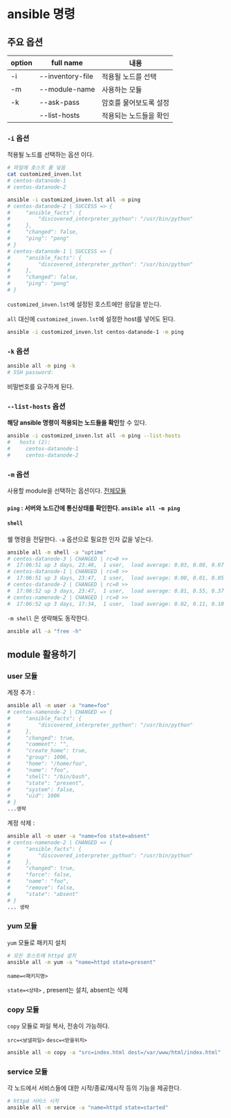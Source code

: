 # ansible 명령

## 주요 옵션

| option  |  full name | 내용 | 
|---|---|---|
| -i  | --inventory-file  | 적용될 노드를 선택|
| -m | --module-name | 사용하는 모듈 |
| -k | --ask-pass | 암호를 물어보도록 설정 |
|    | --list-hosts |적용되는 노드들을 확인 |

### `-i` 옵션

적용될 노드를 선택하는 옵션 이다.

```bash
# 파일에 호스트 를 넣음
cat customized_inven.lst
# centos-datanode-1
# centos-datanode-2
```

```bash
ansible -i customized_inven.lst all -m ping
# centos-datanode-2 | SUCCESS => {
#     "ansible_facts": {
#         "discovered_interpreter_python": "/usr/bin/python"
#     },
#     "changed": false,
#     "ping": "pong"
# }
# centos-datanode-1 | SUCCESS => {
#     "ansible_facts": {
#         "discovered_interpreter_python": "/usr/bin/python"
#     },
#     "changed": false,
#     "ping": "pong"
# }
```

`customized_inven.lst`에 설정된 호스트에만 응답을 받는다.

`all` 대신에 `customized_inven.lst`에 설정한 host를 넣어도 된다.

```bash
ansible -i customized_inven.lst centos-datanode-1 -m ping
```

### `-k` 옵션

```bash
ansible all -m ping -k
# SSH password:
```

비밀번호를 요구하게 된다.

### `--list-hosts` 옵션

**해당 ansible 명령이 적용되는 노드들을 확인**할 수 있다.

```bash
ansible -i customized_inven.lst all -m ping --list-hosts
#   hosts (2):
#     centos-datanode-1
#     centos-datanode-2
```

### `-m` 옵션

사용할 module을 선택하는 옵션이다. [전체모듈](https://docs.ansible.com/ansible/latest/modules/list_of_all_modules.html)

#### `ping` : 서버와 노드간에 통신상태를 확인한다. `ansible all -m ping`

#### `shell` 

쉘 명령을 전달한다. `-a` 옵션으로 필요한 인자 값을 넣는다.

```bash
ansible all -m shell -a "uptime"
# centos-datanode-3 | CHANGED | rc=0 >>
#  17:06:51 up 3 days, 23:48,  1 user,  load average: 0.03, 0.08, 0.07
# centos-datanode-1 | CHANGED | rc=0 >>
#  17:06:51 up 3 days, 23:47,  1 user,  load average: 0.00, 0.01, 0.05
# centos-datanode-2 | CHANGED | rc=0 >>
#  17:06:52 up 3 days, 23:47,  1 user,  load average: 0.81, 0.55, 0.37
# centos-namenode-2 | CHANGED | rc=0 >>
#  17:06:52 up 3 days, 17:34,  1 user,  load average: 0.02, 0.11, 0.10
```

`-m shell` 은 생략해도 동작한다.

```bash
ansible all -a "free -h"
```

## module 활용하기

### user 모듈

계정 추가 :

```bash
ansible all -m user -a "name=foo"
# centos-namenode-2 | CHANGED => {
#     "ansible_facts": {
#         "discovered_interpreter_python": "/usr/bin/python"
#     },
#     "changed": true,
#     "comment": "",
#     "create_home": true,
#     "group": 1006,
#     "home": "/home/foo",
#     "name": "foo",
#     "shell": "/bin/bash",
#     "state": "present",
#     "system": false,
#     "uid": 1006
# }
...생략
```

계정 삭제 :

```bash
ansible all -m user -a "name=foo state=absent"
# centos-namenode-2 | CHANGED => {
#     "ansible_facts": {
#         "discovered_interpreter_python": "/usr/bin/python"
#     },
#     "changed": true,
#     "force": false,
#     "name": "foo",
#     "remove": false,
#     "state": "absent"
# }
... 생략
```

### yum 모듈

`yum` 모듈로 패키지 설치

```bash
# 모든 호스트에 httpd 설치
ansible all -m yum -a "name=httpd state=present"
```
`name=<패키지명>`

`state=<상태>` , present는 설치, absent는 삭제
 
### copy 모듈

`copy` 모듈로 파일 복사, 전송이 가능하다.

`src=<보낼파일>` 
`desc=<받을위치>`

```bash
ansible all -m copy -a "src=index.html dest=/var/www/html/index.html"
```

### service 모듈

각 노드에서 서비스들에 대한 시작/종료/재시작 등의 기능을 제공한다.

```bash
# httpd 서비스 시작
ansible all -m service -a "name=httpd state=started"
```

